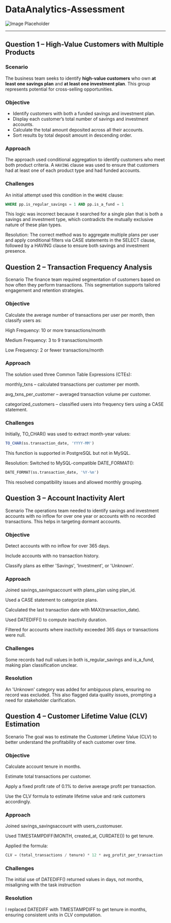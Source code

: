 # DataAnalytics-Assessment

![Image Placeholder](https://i.ibb.co/zW0qwbGV/Chat-GPT-Image-May-18-2025-04-02-06-PM.png)

---

## Question 1 – High-Value Customers with Multiple Products

### Scenario
The business team seeks to identify **high-value customers** who own **at least one savings plan** and **at least one investment plan**. This group represents potential for cross-selling opportunities.

### Objective
- Identify customers with both a funded savings and investment plan.
- Display each customer’s total number of savings and investment accounts.
- Calculate the total amount deposited across all their accounts.
- Sort results by total deposit amount in descending order.

### Approach
The approach used conditional aggregation to identify customers who meet both product criteria. A `HAVING` clause was used to ensure that customers had at least one of each product type and had funded accounts.

### Challenges
An initial attempt used this condition in the `WHERE` clause:
```sql
WHERE pp.is_regular_savings = 1 AND pp.is_a_fund = 1
```
This logic was incorrect because it searched for a single plan that is both a savings and investment type, which contradicts the mutually exclusive nature of these plan types.

Resolution: The correct method was to aggregate multiple plans per user and apply conditional filters via CASE statements in the SELECT clause, followed by a HAVING clause to ensure both savings and investment presence.

## Question 2 – Transaction Frequency Analysis
Scenario
The finance team required segmentation of customers based on how often they perform transactions. This segmentation supports tailored engagement and retention strategies.

### Objective
Calculate the average number of transactions per user per month, then classify users as:

High Frequency: 10 or more transactions/month

Medium Frequency: 3 to 9 transactions/month

Low Frequency: 2 or fewer transactions/month

### Approach
The solution used three Common Table Expressions (CTEs):

monthly_txns – calculated transactions per customer per month.

avg_txns_per_customer – averaged transaction volume per customer.

categorized_customers – classified users into frequency tiers using a CASE statement.

### Challenges
Initially, TO_CHAR() was used to extract month-year values:

``` sql
TO_CHAR(ss.transaction_date, 'YYYY-MM')
```
This function is supported in PostgreSQL but not in MySQL.

Resolution: Switched to MySQL-compatible DATE_FORMAT():
``` sql
DATE_FORMAT(ss.transaction_date, '%Y-%m')
```
This resolved compatibility issues and allowed monthly grouping.

## Question 3 – Account Inactivity Alert
Scenario
The operations team needed to identify savings and investment accounts with no inflow for over one year or accounts with no recorded transactions. This helps in targeting dormant accounts.

### Objective
Detect accounts with no inflow for over 365 days.

Include accounts with no transaction history.

Classify plans as either 'Savings', 'Investment', or 'Unknown'.

### Approach
Joined savings_savingsaccount with plans_plan using plan_id.

Used a CASE statement to categorize plans.

Calculated the last transaction date with MAX(transaction_date).

Used DATEDIFF() to compute inactivity duration.

Filtered for accounts where inactivity exceeded 365 days or transactions were null.

### Challenges
Some records had null values in both is_regular_savings and is_a_fund, making plan classification unclear.

### Resolution 
An 'Unknown' category was added for ambiguous plans, ensuring no record was excluded. This also flagged data quality issues, prompting a need for stakeholder clarification.

## Question 4 – Customer Lifetime Value (CLV) Estimation
Scenario
The goal was to estimate the Customer Lifetime Value (CLV) to better understand the profitability of each customer over time.

### Objective
Calculate account tenure in months.

Estimate total transactions per customer.

Apply a fixed profit rate of 0.1% to derive average profit per transaction.

Use the CLV formula to estimate lifetime value and rank customers accordingly.

### Approach
Joined savings_savingsaccount with users_customuser.

Used TIMESTAMPDIFF(MONTH, created_at, CURDATE()) to get tenure.

Applied the formula:

```sql
CLV = (total_transactions / tenure) * 12 * avg_profit_per_transaction
```

### Challenges
The initial use of DATEDIFF() returned values in days, not months, misaligning with the task instruction

### Resolution 
I replaced DATEDIFF with TIMESTAMPDIFF to get tenure in months, ensuring consistent units in CLV computation.


